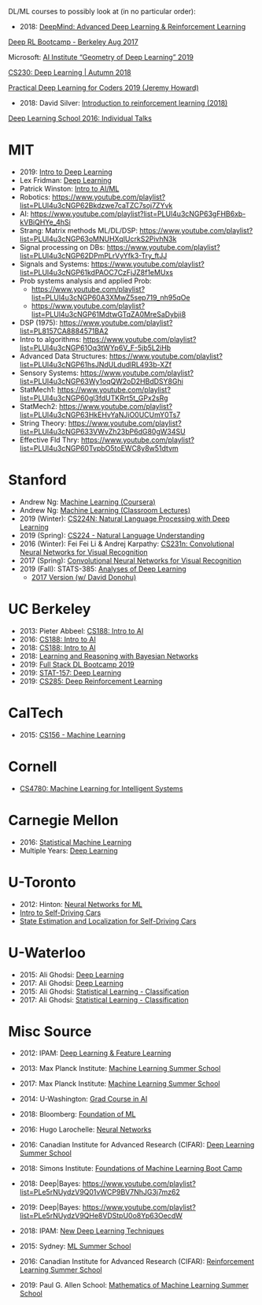 DL/ML courses to possibly look at (in no particular order):


* 2018:  [DeepMind: Advanced Deep Learning & Reinforcement Learning](https://www.youtube.com/playlist?list=PLqYmG7hTraZDNJre23vqCGIVpfZ_K2RZs)


[Deep RL Bootcamp - Berkeley Aug 2017](https://www.youtube.com/playlist?list=PLCJPYIcPhgPAiiBjjVxi5St_lC_cXHFCK)

Microsoft: [AI Institute “Geometry of Deep Learning” 2019](https://www.youtube.com/playlist?list=PLD7HFcN7LXRe30qq36It2XCljxc340O_d)



[CS230: Deep Learning | Autumn 2018](https://www.youtube.com/playlist?list=PLoROMvodv4rOABXSygHTsbvUz4G_YQhOb)

[Practical Deep Learning for Coders 2019 (Jeremy Howard)](https://www.youtube.com/playlist?list=PLfYUBJiXbdtSIJb-Qd3pw0cqCbkGeS0xn)

* 2018: David Silver: [Introduction to reinforcement learning (2018)](https://www.youtube.com/playlist?list=PLqYmG7hTraZDM-OYHWgPebj2MfCFzFObQ)

[Deep Learning School 2016: Individual Talks](https://www.youtube.com/playlist?list=PLrAXtmErZgOfMuxkACrYnD2fTgbzk2THW)



# MIT
* 2019:  [Intro to Deep Learning](https://www.youtube.com/playlist?list=PLtBw6njQRU-rwp5__7C0oIVt26ZgjG9NI)
* Lex Fridman: [Deep Learning](https://www.youtube.com/playlist?list=PLrAXtmErZgOeiKm4sgNOknGvNjby9efdf)
* Patrick Winston: [Intro to AI/ML](https://www.youtube.com/playlist?list=PLnvKubj2-I2LhIibS8TOGC42xsD3-liux)
* Robotics: https://www.youtube.com/playlist?list=PLUl4u3cNGP62Bkdzwe7caTZC7soj7ZYvk
* AI: https://www.youtube.com/playlist?list=PLUl4u3cNGP63gFHB6xb-kVBiQHYe_4hSi
* Strang: Matrix methods ML/DL/DSP:  https://www.youtube.com/playlist?list=PLUl4u3cNGP63oMNUHXqIUcrkS2PivhN3k
* Signal processing on DBs: https://www.youtube.com/playlist?list=PLUl4u3cNGP62DPmPLrVyYfk3-Try_ftJJ
* Signals and Systems:  https://www.youtube.com/playlist?list=PLUl4u3cNGP61kdPAOC7CzFjJZ8f1eMUxs
* Prob systems analysis and applied Prob: 
  - https://www.youtube.com/playlist?list=PLUl4u3cNGP60A3XMwZ5sep719_nh95qOe
  - https://www.youtube.com/playlist?list=PLUl4u3cNGP61MdtwGTqZA0MreSaDybji8
* DSP (1975): https://www.youtube.com/playlist?list=PL8157CA8884571BA2
* Intro to algorithms: https://www.youtube.com/playlist?list=PLUl4u3cNGP61Oq3tWYp6V_F-5jb5L2iHb
* Advanced Data Structures: https://www.youtube.com/playlist?list=PLUl4u3cNGP61hsJNdULdudlRL493b-XZf
* Sensory Systems:  https://www.youtube.com/playlist?list=PLUl4u3cNGP63Wy1oqQW2oD2HBdDSY8Ghi
* StatMech1:  https://www.youtube.com/playlist?list=PLUl4u3cNGP60gl3fdUTKRrt5t_GPx2sRg
* StatMech2:  https://www.youtube.com/playlist?list=PLUl4u3cNGP63HkEHvYaNJiO0UCUmY0Ts7
* String Theory:  https://www.youtube.com/playlist?list=PLUl4u3cNGP633VWvZh23bP6dG80gW34SU
* Effective Fld Thry:  https://www.youtube.com/playlist?list=PLUl4u3cNGP60TvpbO5toEWC8y8w51dtvm



# Stanford
* Andrew Ng: [Machine Learning (Coursera)](https://www.youtube.com/playlist?list=PLLssT5z_DsK-h9vYZkQkYNWcItqhlRJLN)
* Andrew Ng: [Machine Learning (Classroom Lectures)](https://www.youtube.com/playlist?list=PLA89DCFA6ADACE599)
* 2019 (Winter): [CS224N: Natural Language Processing with Deep Learning](https://www.youtube.com/playlist?list=PLoROMvodv4rOhcuXMZkNm7j3fVwBBY42z)
* 2019 (Spring): [CS224 - Natural Language Understanding](https://www.youtube.com/playlist?list=PLoROMvodv4rObpMCir6rNNUlFAn56Js20)
* 2016 (Winter): Fei Fei Li & Andrej Karpathy: [CS231n: Convolutional Neural Networks for Visual Recognition](https://www.youtube.com/playlist?list=PLkt2uSq6rBVctENoVBg1TpCC7OQi31AlC)
* 2017 (Spring): [Convolutional Neural Networks for Visual Recognition](https://www.youtube.com/playlist?list=PL3FW7Lu3i5JvHM8ljYj-zLfQRF3EO8sYv)
* 2019 (Fall): STATS-385: [Analyses of Deep Learning](https://stats385.github.io/)
  - [2017 Version (w/ David Donohu)](https://www.researchgate.net/project/Theories-of-Deep-Learning)
  
  
# UC Berkeley
* 2013: Pieter Abbeel: [CS188: Intro to AI](https://www.youtube.com/channel/UCshmLD2MsyqAKBx8ctivb5Q/feed)
* 2016: [CS188: Intro to AI](https://www.youtube.com/playlist?list=PLIeooNSdhQE5kRrB71yu5yP9BRCJCSbMt)
* 2018: [CS188: Intro to AI](https://www.youtube.com/playlist?list=PL7k0r4t5c108AZRwfW-FhnkZ0sCKBChLH)
* 2018: [Learning and Reasoning with Bayesian Networks](https://www.youtube.com/playlist?list=PLlDG_zCuBub6ywAIrM1DfJp8xaeVjyvwx)
* 2019: [Full Stack DL Bootcamp 2019](https://www.youtube.com/playlist?list=PL_Ig1a5kxu5645uORPL8xyvHr91Lg8G1l)
* 2019: [STAT-157: Deep Learning](https://www.youtube.com/playlist?list=PLZSO_6-bSqHQHBCoGaObUljoXAyyqhpFW)
* 2019: [CS285: Deep Reinforcement Learning](https://www.youtube.com/playlist?list=PLkFD6_40KJIwhWJpGazJ9VSj9CFMkb79A)

# CalTech
* 2015: [CS156 - Machine Learning](https://www.youtube.com/playlist?list=PLD63A284B7615313A)


# Cornell
* [CS4780: Machine Learning for Intelligent Systems](https://www.youtube.com/playlist?list=PLl8OlHZGYOQ7bkVbuRthEsaLr7bONzbXS)


# Carnegie Mellon
* 2016: [Statistical Machine Learning](https://www.youtube.com/playlist?list=PLTB9VQq8WiaCBK2XrtYn5t9uuPdsNm7YE)
* Multiple Years: [Deep Learning](https://www.youtube.com/channel/UC8hYZGEkI2dDO8scT8C5UQA/playlists)

# U-Toronto
* 2012: Hinton: [Neural Networks for ML](https://www.youtube.com/playlist?list=PLoRl3Ht4JOcdU872GhiYWf6jwrk_SNhz9)
* [Intro to Self-Driving Cars](https://www.coursera.org/learn/intro-self-driving-cars)
* [State Estimation and Localization for Self-Driving Cars](https://www.coursera.org/learn/state-estimation-localization-self-driving-cars)

# U-Waterloo
* 2015: Ali Ghodsi: [Deep Learning](https://www.youtube.com/playlist?list=PLehuLRPyt1Hyi78UOkMPWCGRxGcA9NVOE)
* 2017: Ali Ghodsi: [Deep Learning](https://www.youtube.com/playlist?list=PLehuLRPyt1HxTolYUWeyyIoxDabDmaOSB)
* 2015: Ali Ghodsi: [Statistical Learning - Classification](https://www.youtube.com/playlist?list=PLehuLRPyt1Hy-4ObWBK4Ab0xk97s6imfC)
* 2017: Ali Ghodsi: [Statistical Learning - Classification](https://www.youtube.com/playlist?list=PLehuLRPyt1HzXDemu7K4ETcF0Ld_B5adG)



# Misc Source
* 2012:  IPAM:  [Deep Learning & Feature Learning](https://www.youtube.com/playlist?list=PLHyI3Fbmv0SdzMHAy0aN59oYnLy5vyyTA)
* 2013: Max Planck Institute:  [Machine Learning Summer School](https://www.youtube.com/playlist?list=PLqJm7Rc5-EXFv6RXaPZzzlzo93Hl0v91E)
* 2017: Max Planck Institute:  [Machine Learning Summer School](https://www.youtube.com/playlist?list=PLqJm7Rc5-EXFUOvoYCdKikfck8YeUCnl9)
* 2014: U-Washington: [Grad Course in AI](https://www.youtube.com/playlist?list=PLbQ3Aya0VERDoDdbMogU9EASJGWris9qG)
* 2018: Bloomberg: [Foundation of ML](https://www.youtube.com/playlist?list=PLnZuxOufsXnvftwTB1HL6mel1V32w0ThI)
* 2016: Hugo Larochelle: [Neural Networks](https://www.youtube.com/playlist?list=PL6Xpj9I5qXYEcOhn7TqghAJ6NAPrNmUBH)
* 2016: Canadian Institute for Advanced Research (CIFAR): [Deep Learning Summer School](https://www.youtube.com/playlist?list=PL5bqIc6XopCbb-FvnHmD1neVlQKwGzQyR)
* 2018:  Simons Institute:  [Foundations of Machine Learning Boot Camp](https://www.youtube.com/playlist?list=PLgKuh-lKre11GbZWneln-VZDLHyejO7YD)




* 2018:  Deep|Bayes: https://www.youtube.com/playlist?list=PLe5rNUydzV9Q01vWCP9BV7NhJG3j7mz62
* 2019:  Deep|Bayes: https://www.youtube.com/playlist?list=PLe5rNUydzV9QHe8VDStpU0o8Yp63OecdW

* 2018: IPAM: [New Deep Learning Techniques](https://www.youtube.com/playlist?list=PLHyI3Fbmv0SdM0zXj31HWjG9t9Q0v2xYN)

* 2015:  Sydney: [ML Summer School](https://www.youtube.com/playlist?list=PLiFmGG7h-xufN5FX1MuAMMUD-tsbx-RYS)
* 2016: Canadian Institute for Advanced Research (CIFAR): [Reinforcement Learning Summer School](https://www.youtube.com/playlist?list=PL5bqIc6XopCa7AlzMb88pIpRFRbsT6Buo)
* 2019:  Paul G. Allen School:  [Mathematics of Machine Learning Summer School](https://www.youtube.com/playlist?list=PLTPQEx-31JXhguCush5J7OGnEORofoCW9)
